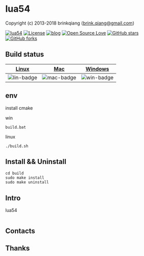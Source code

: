 # lua54

Copyright (c) 2013-2018 brinkqiang (brink.qiang@gmail.com)

[![lua54](https://img.shields.io/badge/brinkqiang-lua54-blue.svg?style=flat-square)](https://github.com/brinkqiang/lua54)
[![License](https://img.shields.io/badge/license-MIT-brightgreen.svg)](https://github.com/brinkqiang/lua54/blob/master/LICENSE)
[![blog](https://img.shields.io/badge/Author-Blog-7AD6FD.svg)](https://brinkqiang.github.io/)
[![Open Source Love](https://badges.frapsoft.com/os/v3/open-source.png)](https://github.com/brinkqiang)
[![GitHub stars](https://img.shields.io/github/stars/brinkqiang/lua54.svg?label=Stars)](https://github.com/brinkqiang/lua54) 
[![GitHub forks](https://img.shields.io/github/forks/brinkqiang/lua54.svg?label=Fork)](https://github.com/brinkqiang/lua54)

## Build status
| [Linux][lin-link] | [Mac][mac-link] | [Windows][win-link] |
| :---------------: | :----------------: | :-----------------: |
| ![lin-badge]      | ![mac-badge]       | ![win-badge]        |

[lin-badge]: https://github.com/brinkqiang/lua54/workflows/linux/badge.svg "linux build status"
[lin-link]:  https://github.com/brinkqiang/lua54/actions/workflows/linux.yml "linux build status"
[mac-badge]: https://github.com/brinkqiang/lua54/workflows/mac/badge.svg "mac build status"
[mac-link]:  https://github.com/brinkqiang/lua54/actions/workflows/mac.yml "mac build status"
[win-badge]: https://github.com/brinkqiang/lua54/workflows/win/badge.svg "win build status"
[win-link]:  https://github.com/brinkqiang/lua54/actions/workflows/win.yml "win build status"

## env
install cmake

win
```
build.bat
```

linux
```
./build.sh
```
## Install && Uninstall
```
cd build
sudo make install
sudo make uninstall
```
## Intro
lua54
```cpp
```
## Contacts

## Thanks
